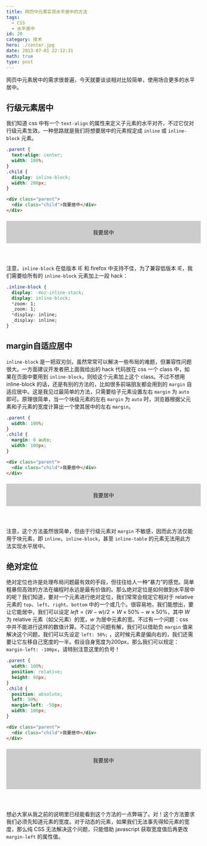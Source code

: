 ```yaml
---
title: 网页中元素实现水平居中的方法
tags:
  - CSS
  - 水平居中
id: 20
category: 技术
hero: ./center.jpg
date: 2013-07-01 22:12:31
math: true
type: post
---
```


网页中元素居中的需求很普遍，今天就要谈谈相对比较简单，使用场合更多的水平居中。

## 行级元素居中

我们知道 css 中有一个 `text-align` 的属性来定义子元素的水平对齐，不过它仅对行级元素生效。一种思路就是我们将想要居中的元素规定成 `inline` 或 `inline-block` 元素。

```css
.parent {
  text-align: center;
  width: 100%;
}
.child {
  display: inline-block;
  width: 200px;
}
```

```html
<div class="parent">
  <div class="child">我要居中</div>
</div>
```

<div class="parent" style="text-align: center"><div class="child" style="display: inline-block;">我要居中</div></div>

注意，`inline-block` 在低版本 IE 和 firefox 中支持不佳，为了兼容低版本 IE，我们需要给所有的 `inline-block` 元素加上一段 hack：

```css
.inline-block {
  display: -moz-inline-stack;
  display: inline-block;
  *zoom: 1;
  _zoom: 1;
  *display: inline;
  _display: inline;
}
```

## margin自适应居中

`inline-block` 是一把双刃剑，虽然常常可以解决一些布局的难题，但兼容性问题很大。一方面建议开发者把上面我给出的 hack 代码放在 css 一个 class 中，如果在页面中要用到 `inline-block`，则给这个元素加上这个 class。不过不想用 inline-block 的话，还是有别的方法的，比如很多前端朋友都会用到的 `margin` 自适应居中。这是我见过最简单的方法，只需要给子元素设置左右 `margin` 为 `auto` 即可。原理很简单，当一个块级元素的左右 `margin` 为 `auto` 时，浏览器根据父元素和子元素的宽度计算出一个使其居中的左右 `margin`。

```css
.parent {
  width: 100%;
}
.child {
  margin: 0 auto;
  width: 100px;
}
```

```html
<div class="parent">
  <div class="child">我要居中</div>
</div>
```

<div class="parent" style="width: 100%;"><div class="child" style="margin: 0 auto; width: 100px;">我要居中</div></div>

注意，这个方法虽然很简单，但由于行级元素对 `margin` 不敏感，因而此方法仅能用于块元素，即 `inline`，`inline-block`，甚至 `inline-table` 的元素无法用此方法实现水平居中。

## 绝对定位

绝对定位也许是处理布局问题最有效的手段，但往往给人一种“暴力”的感觉。简单粗暴但高效的方法在编程时永远是最有价值的。那么绝对定位是如何做到水平居中的呢？我们知道，要对一个元素进行绝对定位，我们常常会规定它相对于 relative 元素的 `top`、`left`、`right`、`bottom` 中的一个或几个。很容易地，我们能想出，要让它能居中，我们可以设定 $left = (W - w) / 2 = W \times 50\% - w \times 50\%$，其中 $W$ 为 relative 元素（如父元素）的宽，$w$ 为居中元素的宽。不过有一个问题：css 中并不能进行这样的数值计算。不过这个问题有解，我们可以借助负 `margin` 值来解决这个问题，我们可以先设定 `left: 50%;` ，这时候元素是偏向右的，我们还需要让它左移自己宽度的一半。假设自身宽度为200px，那么我们可以规定：`margin-left: -100px`，请特别注意这里的负号！

```css
.parent {
  width: 100%;
  position: relative;
  height: 68px;
}
.child {
  position: absolute;
  left: 50%;
  margin-left: -50px;
  width: 100px;
}
```

```html
<div class="parent">
  <div class="child">我要居中</div>
</div>
```

<div class="parent" style="height: 68px; position: relative;"><div class="child" style="width: 100px; position: absolute; left: 50%; margin-left: -50px;">我要居中</div></div>

想必大家从我之前的说明里已经能看到这个方法的一点弊端了。对！这个方法要求我们必须先知道元素的宽度。对于动态的元素，如果我们无法事先得知元素的宽度，那么纯 CSS 无法解决这个问题，只能借助 javascript 获取宽度值后再更改 `margin-left` 的属性值。

<style>
.parent {
    width: 100%;
    max-width: 480px;
    margin: 20px auto 56px;
    background: #ccc;
    padding: 20px;
}
.child {
    text-align: center;
}
</style>
